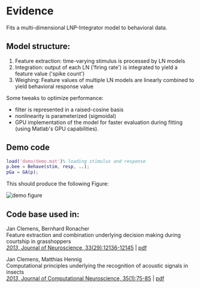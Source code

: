 # Evidence
Fits a multi-dimensional LNP-Integrator model to behavioral data.

## Model structure:
1. Feature extraction: time-varying stimulus is processed by LN models
2. Integration: output of each LN ('firing rate') is integrated to yield a feature value ('spike count')
3. Weighing: Feature values of multiple LN models are linearly combined to yield behavioral response value

Some tweaks to optimize performance:
- filter is represented in a raised-cosine basis
- nonlinearity is parameterized (sigmoidal)
- GPU implementation of the model for faster evaluation during fitting (using Matlab's GPU capabilities).

## Demo code
```matlab
load('demo/demo.mat')% loading stimulus and response
p.bee = Behave(stim, resp, ..);
pGa = GA(p);
```

This should produce the following Figure:

![demo figure](demo/demo.png)


## Code base used in:
Jan Clemens, Bernhard Ronacher  
Feature extraction and combination underlying decision making during courtship in grasshoppers   
[_2013_, Journal of Neuroscience, 33(29):12136-12145](http://www.jneurosci.org/content/33/29/12136.abstract) | [pdf](http://www.princeton.edu/~janc/pdf/clemens_2013_feature.pdf)

Jan Clemens, Matthias Hennig  
Computational principles underlying the recognition of acoustic signals in insects   
[_2013_, Journal of Computational Neuroscience, 35(1):75-85](http://link.springer.com/article/10.1007/s10827-013-0441-0) | [pdf](http://www.princeton.edu/~janc/pdf/clemens_2013_computational.pdf)
